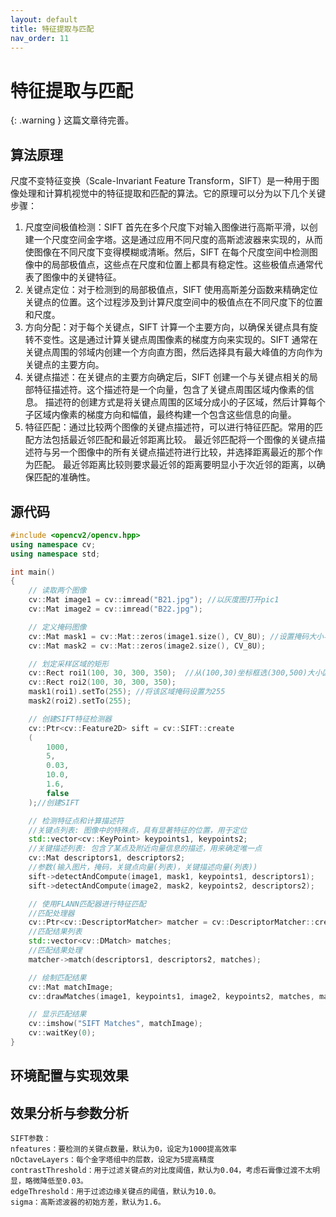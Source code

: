 ```yaml
---
layout: default
title: 特征提取与匹配
nav_order: 11
---
```


# 特征提取与匹配

{: .warning }
这篇文章待完善。

## 算法原理

尺度不变特征变换（Scale-Invariant Feature Transform，SIFT）是一种用于图像处理和计算机视觉中的特征提取和匹配的算法。它的原理可以分为以下几个关键步骤：

1. 尺度空间极值检测：SIFT 首先在多个尺度下对输入图像进行高斯平滑，以创建一个尺度空间金字塔。这是通过应用不同尺度的高斯滤波器来实现的，从而使图像在不同尺度下变得模糊或清晰。然后，SIFT 在每个尺度空间中检测图像中的局部极值点，这些点在尺度和位置上都具有稳定性。这些极值点通常代表了图像中的关键特征。
2. 关键点定位：对于检测到的局部极值点，SIFT 使用高斯差分函数来精确定位关键点的位置。这个过程涉及到计算尺度空间中的极值点在不同尺度下的位置和尺度。
3. 方向分配：对于每个关键点，SIFT 计算一个主要方向，以确保关键点具有旋转不变性。这是通过计算关键点周围像素的梯度方向来实现的。SIFT 通常在关键点周围的邻域内创建一个方向直方图，然后选择具有最大峰值的方向作为关键点的主要方向。
4. 关键点描述：在关键点的主要方向确定后，SIFT 创建一个与关键点相关的局部特征描述符。这个描述符是一个向量，包含了关键点周围区域内像素的信息。
描述符的创建方式是将关键点周围的区域分成小的子区域，然后计算每个子区域内像素的梯度方向和幅值，最终构建一个包含这些信息的向量。
5. 特征匹配：通过比较两个图像的关键点描述符，可以进行特征匹配。常用的匹配方法包括最近邻匹配和最近邻距离比较。
最近邻匹配将一个图像的关键点描述符与另一个图像中的所有关键点描述符进行比较，并选择距离最近的那个作为匹配。
最近邻距离比较则要求最近邻的距离要明显小于次近邻的距离，以确保匹配的准确性。

## 源代码

```cpp
#include <opencv2/opencv.hpp>
using namespace cv;
using namespace std;

int main() 
{
    // 读取两个图像
    cv::Mat image1 = cv::imread("B21.jpg"); //以灰度图打开pic1
    cv::Mat image2 = cv::imread("B22.jpg");

    // 定义掩码图像
    cv::Mat mask1 = cv::Mat::zeros(image1.size(), CV_8U); //设置掩码大小与图片等大，且全部置零
    cv::Mat mask2 = cv::Mat::zeros(image2.size(), CV_8U);

    // 划定采样区域的矩形
    cv::Rect roi1(100, 30, 300, 350);  //从(100,30)坐标框选(300,500)大小区域作为采样区
    cv::Rect roi2(100, 30, 300, 350);
    mask1(roi1).setTo(255); //将该区域掩码设置为255
    mask2(roi2).setTo(255);

    // 创建SIFT特征检测器
    cv::Ptr<cv::Feature2D> sift = cv::SIFT::create
    (
        1000,
        5,
        0.03,
        10.0,
        1.6,
        false
    );//创建SIFT

    // 检测特征点和计算描述符
    //关键点列表: 图像中的特殊点，具有显著特征的位置，用于定位
    std::vector<cv::KeyPoint> keypoints1, keypoints2; 
    //关键描述列表: 包含了某点及附近向量信息的描述，用来确定唯一点
    cv::Mat descriptors1, descriptors2;               
    //参数(输入图片，掩码，关键点向量(列表)，关键描述向量(列表))
    sift->detectAndCompute(image1, mask1, keypoints1, descriptors1); 
    sift->detectAndCompute(image2, mask2, keypoints2, descriptors2);

    // 使用FLANN匹配器进行特征匹配
    //匹配处理器
    cv::Ptr<cv::DescriptorMatcher> matcher = cv::DescriptorMatcher::create(cv::DescriptorMatcher::FLANNBASED); 
    //匹配结果列表
    std::vector<cv::DMatch> matches;    
    //匹配结果处理
    matcher->match(descriptors1, descriptors2, matches);

    // 绘制匹配结果
    cv::Mat matchImage;
    cv::drawMatches(image1, keypoints1, image2, keypoints2, matches, matchImage);

    // 显示匹配结果
    cv::imshow("SIFT Matches", matchImage);
    cv::waitKey(0);  
}
```


## 环境配置与实现效果

## 效果分析与参数分析


    SIFT参数：
    nfeatures：要检测的关键点数量，默认为0，设定为1000提高效率
    nOctaveLayers：每个金字塔组中的层数，设定为5提高精度
    contrastThreshold：用于过滤关键点的对比度阈值，默认为0.04，考虑石膏像过渡不太明显，略微降低至0.03。
    edgeThreshold：用于过滤边缘关键点的阈值，默认为10.0。
    sigma：高斯滤波器的初始方差，默认为1.6。
    

